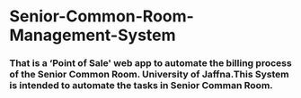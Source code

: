 # Senior-Common-Room-Management-System
###  That is a ‘Point of Sale' web app to automate the billing process of the Senior Common Room. University of Jaffna.This System is intended to automate the tasks in Senior Comman Room.
